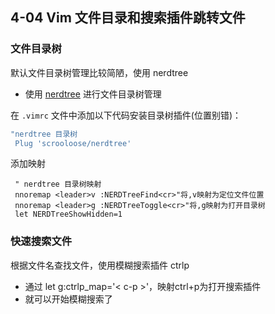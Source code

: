 ## 4-04 Vim 文件目录和搜索插件跳转文件

### 文件目录树

默认文件目录树管理比较简陋，使用 nerdtree

- 使用 [nerdtree](https://github.com/scrooloose/nerdtree) 进行文件目录树管理

在 `.vimrc` 文件中添加以下代码安装目录树插件(位置别错)：

```bash
"nerdtree 目录树
 Plug 'scrooloose/nerdtree'

```

添加映射

```
 " nerdtree 目录树映射
 nnoremap <leader>v :NERDTreeFind<cr>"将,v映射为定位文件位置
 nnoremap <leader>g :NERDTreeToggle<cr>"将,g映射为打开目录树
 let NERDTreeShowHidden=1

```



### 快速搜索文件

根据文件名查找文件，使用模糊搜索插件 ctrlp

- 通过 let g:ctrlp_map='< c-p >'，映射ctrl+p为打开搜索插件
- 就可以开始模糊搜索了

